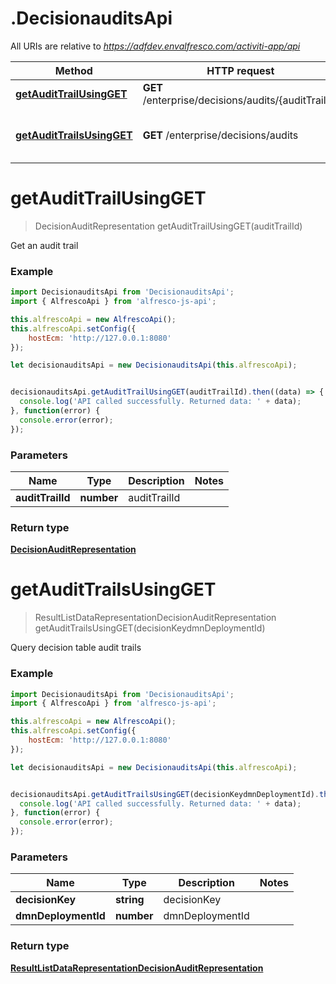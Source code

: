 # .DecisionauditsApi

All URIs are relative to *https://adfdev.envalfresco.com/activiti-app/api*

Method | HTTP request | Description
------------- | ------------- | -------------
[**getAuditTrailUsingGET**](DecisionauditsApi.md#getAuditTrailUsingGET) | **GET** /enterprise/decisions/audits/{auditTrailId} | Get an audit trail
[**getAuditTrailsUsingGET**](DecisionauditsApi.md#getAuditTrailsUsingGET) | **GET** /enterprise/decisions/audits | Query decision table audit trails


<a name="getAuditTrailUsingGET"></a>
# **getAuditTrailUsingGET**
> DecisionAuditRepresentation getAuditTrailUsingGET(auditTrailId)

Get an audit trail

### Example
```javascript
import DecisionauditsApi from 'DecisionauditsApi';
import { AlfrescoApi } from 'alfresco-js-api';

this.alfrescoApi = new AlfrescoApi();
this.alfrescoApi.setConfig({
    hostEcm: 'http://127.0.0.1:8080'
});

let decisionauditsApi = new DecisionauditsApi(this.alfrescoApi);


decisionauditsApi.getAuditTrailUsingGET(auditTrailId).then((data) => {
  console.log('API called successfully. Returned data: ' + data);
}, function(error) {
  console.error(error);
});

```

### Parameters

Name | Type | Description  | Notes
------------- | ------------- | ------------- | -------------
 **auditTrailId** | **number**| auditTrailId | 

### Return type

[**DecisionAuditRepresentation**](DecisionAuditRepresentation.md)

<a name="getAuditTrailsUsingGET"></a>
# **getAuditTrailsUsingGET**
> ResultListDataRepresentationDecisionAuditRepresentation getAuditTrailsUsingGET(decisionKeydmnDeploymentId)

Query decision table audit trails

### Example
```javascript
import DecisionauditsApi from 'DecisionauditsApi';
import { AlfrescoApi } from 'alfresco-js-api';

this.alfrescoApi = new AlfrescoApi();
this.alfrescoApi.setConfig({
    hostEcm: 'http://127.0.0.1:8080'
});

let decisionauditsApi = new DecisionauditsApi(this.alfrescoApi);


decisionauditsApi.getAuditTrailsUsingGET(decisionKeydmnDeploymentId).then((data) => {
  console.log('API called successfully. Returned data: ' + data);
}, function(error) {
  console.error(error);
});

```

### Parameters

Name | Type | Description  | Notes
------------- | ------------- | ------------- | -------------
 **decisionKey** | **string**| decisionKey | 
 **dmnDeploymentId** | **number**| dmnDeploymentId | 

### Return type

[**ResultListDataRepresentationDecisionAuditRepresentation**](ResultListDataRepresentationDecisionAuditRepresentation.md)

